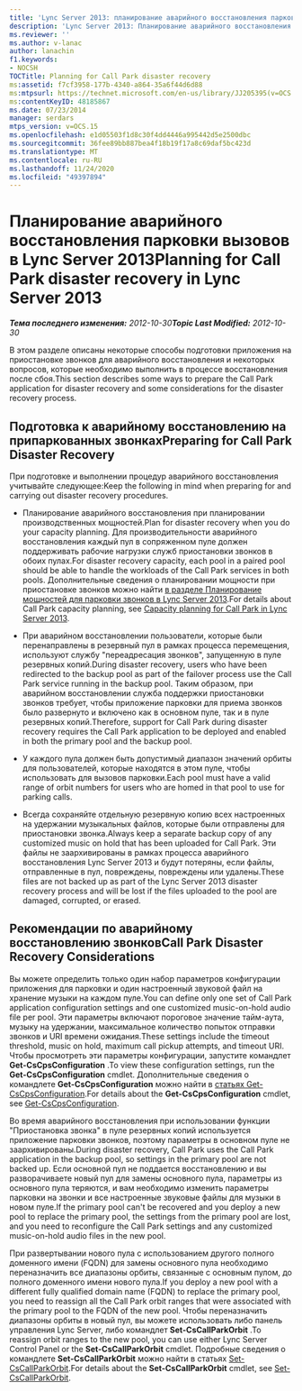 ```yaml
---
title: 'Lync Server 2013: планирование аварийного восстановления парковки вызовов'
description: 'Lync Server 2013: Планирование аварийного восстановления звонков.'
ms.reviewer: ''
ms.author: v-lanac
author: lanachin
f1.keywords:
- NOCSH
TOCTitle: Planning for Call Park disaster recovery
ms:assetid: f7cf3958-177b-4340-a864-35a6f44d6d88
ms:mtpsurl: https://technet.microsoft.com/en-us/library/JJ205395(v=OCS.15)
ms:contentKeyID: 48185867
ms.date: 07/23/2014
manager: serdars
mtps_version: v=OCS.15
ms.openlocfilehash: e1d05503f1d8c30f4dd4446a995442d5e2500dbc
ms.sourcegitcommit: 36fee89bb887bea4f18b19f17a8c69daf5bc423d
ms.translationtype: MT
ms.contentlocale: ru-RU
ms.lasthandoff: 11/24/2020
ms.locfileid: "49397894"
---
```

# <a name="planning-for-call-park-disaster-recovery-in-lync-server-2013"></a><span data-ttu-id="0eb66-103">Планирование аварийного восстановления парковки вызовов в Lync Server 2013</span><span class="sxs-lookup"><span data-stu-id="0eb66-103">Planning for Call Park disaster recovery in Lync Server 2013</span></span>

<div data-xmlns="http://www.w3.org/1999/xhtml">

<div class="topic" data-xmlns="http://www.w3.org/1999/xhtml" data-msxsl="urn:schemas-microsoft-com:xslt" data-cs="https://msdn.microsoft.com/">

<div data-asp="https://msdn2.microsoft.com/asp">



</div>

<div id="mainSection">

<div id="mainBody"><span data-ttu-id="0eb66-104">

<span> </span></span><span class="sxs-lookup"><span data-stu-id="0eb66-104">

<span> </span></span></span>

<span data-ttu-id="0eb66-105">_**Тема последнего изменения:** 2012-10-30_</span><span class="sxs-lookup"><span data-stu-id="0eb66-105">_**Topic Last Modified:** 2012-10-30_</span></span>

<span data-ttu-id="0eb66-106">В этом разделе описаны некоторые способы подготовки приложения на приостановке звонков для аварийного восстановления и некоторых вопросов, которые необходимо выполнить в процессе восстановления после сбоя.</span><span class="sxs-lookup"><span data-stu-id="0eb66-106">This section describes some ways to prepare the Call Park application for disaster recovery and some considerations for the disaster recovery process.</span></span>

<div>

## <a name="preparing-for-call-park-disaster-recovery"></a><span data-ttu-id="0eb66-107">Подготовка к аварийному восстановлению на припаркованных звонках</span><span class="sxs-lookup"><span data-stu-id="0eb66-107">Preparing for Call Park Disaster Recovery</span></span>

<span data-ttu-id="0eb66-108">При подготовке и выполнении процедур аварийного восстановления учитывайте следующее:</span><span class="sxs-lookup"><span data-stu-id="0eb66-108">Keep the following in mind when preparing for and carrying out disaster recovery procedures.</span></span>

  - <span data-ttu-id="0eb66-109">Планирование аварийного восстановления при планировании производственных мощностей.</span><span class="sxs-lookup"><span data-stu-id="0eb66-109">Plan for disaster recovery when you do your capacity planning.</span></span> <span data-ttu-id="0eb66-110">Для производительности аварийного восстановления каждый пул в сопряженном пуле должен поддерживать рабочие нагрузки служб приостановки звонков в обоих пулах.</span><span class="sxs-lookup"><span data-stu-id="0eb66-110">For disaster recovery capacity, each pool in a paired pool should be able to handle the workloads of the Call Park services in both pools.</span></span> <span data-ttu-id="0eb66-111">Дополнительные сведения о планировании мощности при приостановке звонков можно найти [в разделе Планирование мощностей для парковки звонков в Lync Server 2013](lync-server-2013-capacity-planning-for-call-park.md).</span><span class="sxs-lookup"><span data-stu-id="0eb66-111">For details about Call Park capacity planning, see [Capacity planning for Call Park in Lync Server 2013](lync-server-2013-capacity-planning-for-call-park.md).</span></span>

  - <span data-ttu-id="0eb66-112">При аварийном восстановлении пользователи, которые были перенаправлены в резервный пул в рамках процесса перемещения, используют службу "переадресация звонков", запущенную в пуле резервных копий.</span><span class="sxs-lookup"><span data-stu-id="0eb66-112">During disaster recovery, users who have been redirected to the backup pool as part of the failover process use the Call Park service running in the backup pool.</span></span> <span data-ttu-id="0eb66-113">Таким образом, при аварийном восстановлении служба поддержки приостановки звонков требует, чтобы приложение парковки для приема звонков было развернуто и включено как в основном пуле, так и в пуле резервных копий.</span><span class="sxs-lookup"><span data-stu-id="0eb66-113">Therefore, support for Call Park during disaster recovery requires the Call Park application to be deployed and enabled in both the primary pool and the backup pool.</span></span>

  - <span data-ttu-id="0eb66-114">У каждого пула должен быть допустимый диапазон значений орбиты для пользователей, которые находятся в этом пуле, чтобы использовать для вызовов парковки.</span><span class="sxs-lookup"><span data-stu-id="0eb66-114">Each pool must have a valid range of orbit numbers for users who are homed in that pool to use for parking calls.</span></span>

  - <span data-ttu-id="0eb66-115">Всегда сохраняйте отдельную резервную копию всех настроенных на удержании музыкальных файлов, которые были отправлены для приостановки звонка.</span><span class="sxs-lookup"><span data-stu-id="0eb66-115">Always keep a separate backup copy of any customized music on hold that has been uploaded for Call Park.</span></span> <span data-ttu-id="0eb66-116">Эти файлы не заархивированы в рамках процесса аварийного восстановления Lync Server 2013 и будут потеряны, если файлы, отправленные в пул, повреждены, повреждены или удалены.</span><span class="sxs-lookup"><span data-stu-id="0eb66-116">These files are not backed up as part of the Lync Server 2013 disaster recovery process and will be lost if the files uploaded to the pool are damaged, corrupted, or erased.</span></span>

</div>

<div>

## <a name="call-park-disaster-recovery-considerations"></a><span data-ttu-id="0eb66-117">Рекомендации по аварийному восстановлению звонков</span><span class="sxs-lookup"><span data-stu-id="0eb66-117">Call Park Disaster Recovery Considerations</span></span>

<span data-ttu-id="0eb66-118">Вы можете определить только один набор параметров конфигурации приложения для парковки и один настроенный звуковой файл на хранение музыки на каждом пуле.</span><span class="sxs-lookup"><span data-stu-id="0eb66-118">You can define only one set of Call Park application configuration settings and one customized music-on-hold audio file per pool.</span></span> <span data-ttu-id="0eb66-119">Эти параметры включают пороговое значение тайм-аута, музыку на удержании, максимальное количество попыток отправки звонков и URI времени ожидания.</span><span class="sxs-lookup"><span data-stu-id="0eb66-119">These settings include the timeout threshold, music on hold, maximum call pickup attempts, and timeout URI.</span></span> <span data-ttu-id="0eb66-120">Чтобы просмотреть эти параметры конфигурации, запустите командлет **Get-CsCpsConfiguration** .</span><span class="sxs-lookup"><span data-stu-id="0eb66-120">To view these configuration settings, run the **Get-CsCpsConfiguration** cmdlet.</span></span> <span data-ttu-id="0eb66-121">Дополнительные сведения о командлете **Get-CsCpsConfiguration** можно найти в [статьях Get-CsCpsConfiguration](https://docs.microsoft.com/powershell/module/skype/Get-CsCpsConfiguration).</span><span class="sxs-lookup"><span data-stu-id="0eb66-121">For details about the **Get-CsCpsConfiguration** cmdlet, see [Get-CsCpsConfiguration](https://docs.microsoft.com/powershell/module/skype/Get-CsCpsConfiguration).</span></span>

<span data-ttu-id="0eb66-122">Во время аварийного восстановления при использовании функции "Приостановка звонка" в пуле резервных копий используется приложение парковки звонков, поэтому параметры в основном пуле не заархивированы.</span><span class="sxs-lookup"><span data-stu-id="0eb66-122">During disaster recovery, Call Park uses the Call Park application in the backup pool, so settings in the primary pool are not backed up.</span></span> <span data-ttu-id="0eb66-123">Если основной пул не поддается восстановлению и вы разворачиваете новый пул для замены основного пула, параметры из основного пула теряются, и вам необходимо изменить параметры парковки на звонки и все настроенные звуковые файлы для музыки в новом пуле.</span><span class="sxs-lookup"><span data-stu-id="0eb66-123">If the primary pool can't be recovered and you deploy a new pool to replace the primary pool, the settings from the primary pool are lost, and you need to reconfigure the Call Park settings and any customized music-on-hold audio files in the new pool.</span></span>

<span data-ttu-id="0eb66-124">При развертывании нового пула с использованием другого полного доменного имени (FQDN) для замены основного пула необходимо переназначить все диапазоны орбиты, связанные с основным пулом, до полного доменного имени нового пула.</span><span class="sxs-lookup"><span data-stu-id="0eb66-124">If you deploy a new pool with a different fully qualified domain name (FQDN) to replace the primary pool, you need to reassign all the Call Park orbit ranges that were associated with the primary pool to the FQDN of the new pool.</span></span> <span data-ttu-id="0eb66-125">Чтобы переназначить диапазоны орбиты в новый пул, вы можете использовать либо панель управления Lync Server, либо командлет **Set-CsCallParkOrbit** .</span><span class="sxs-lookup"><span data-stu-id="0eb66-125">To reassign orbit ranges to the new pool, you can use either Lync Server Control Panel or the **Set-CsCallParkOrbit** cmdlet.</span></span> <span data-ttu-id="0eb66-126">Подробные сведения о командлете **Set-CsCallParkOrbit** можно найти в статьях [Set-CsCallParkOrbit](https://docs.microsoft.com/powershell/module/skype/Set-CsCallParkOrbit).</span><span class="sxs-lookup"><span data-stu-id="0eb66-126">For details about the **Set-CsCallParkOrbit** cmdlet, see [Set-CsCallParkOrbit](https://docs.microsoft.com/powershell/module/skype/Set-CsCallParkOrbit).</span></span>

<span data-ttu-id="0eb66-127"></div>

</div>

<span> </span>

</div>

</div>

</span><span class="sxs-lookup"><span data-stu-id="0eb66-127"></div>

</div>

<span> </span>

</div>

</div>

</span></span></div>

